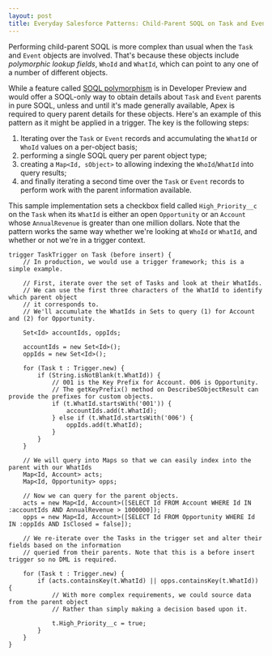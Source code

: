 ```yaml
---
layout: post
title: Everyday Salesforce Patterns: Child-Parent SOQL on Task and Event 
---
```


Performing child-parent SOQL is more complex than usual when the `Task` and `Event` objects are involved. That's because these objects include *polymorphic lookup fields*, `WhoId` and `WhatId`, which can point to any one of a number of different objects.

While a feature called [SOQL polymorphism](https://developer.salesforce.com/docs/atlas.en-us.soql_sosl.meta/soql_sosl/sforce_api_calls_soql_relationships_and_polymorph_keys.htm) is in Developer Preview and would offer a SOQL-only way to obtain details about `Task` and `Event` parents in pure SOQL, unless and until it's made generally available, Apex is required to query parent details for these objects. Here's an example of this pattern as it might be applied in a trigger. The key is the following steps:

 1. Iterating over the `Task` or `Event` records and accumulating the `WhatId` or `WhoId` values on a per-object basis;
 1. performing a single SOQL query per parent object type;
 1. creating a `Map<Id, sObject>` to allowing indexing the `WhoId`/`WhatId` into query results;
 1. and finally iterating a second time over the `Task` or `Event` records to perform work with the parent information available.

This sample implementation sets a checkbox field called `High_Priority__c` on the `Task` when its `WhatId` is either an open `Opportunity` or an `Account` whose `AnnualRevenue` is greater than one million dollars. Note that the pattern works the same way whether we're looking at `WhoId` or `WhatId`, and whether or not we're in a trigger context.

    trigger TaskTrigger on Task (before insert) {
        // In production, we would use a trigger framework; this is a simple example.
        
        // First, iterate over the set of Tasks and look at their WhatIds.
        // We can use the first three characters of the WhatId to identify which parent object
        // it corresponds to. 
        // We'll accumulate the WhatIds in Sets to query (1) for Account and (2) for Opportunity.
        
        Set<Id> accountIds, oppIds;
        
        accountIds = new Set<Id>();
        oppIds = new Set<Id>();
        
        for (Task t : Trigger.new) {
            if (String.isNotBlank(t.WhatId)) {
                // 001 is the Key Prefix for Account. 006 is Opportunity.
                // The getKeyPrefix() method on DescribeSObjectResult can provide the prefixes for custom objects.
                if (t.WhatId.startsWith('001')) {
                    accountIds.add(t.WhatId);
                } else if (t.WhatId.startsWith('006') {
                    oppIds.add(t.WhatId);
                }
            }
        }
        
        // We will query into Maps so that we can easily index into the parent with our WhatIds
        Map<Id, Account> acts;
        Map<Id, Opportunity> opps;
        
        // Now we can query for the parent objects.
        acts = new Map<Id, Account>([SELECT Id FROM Account WHERE Id IN :accountIds AND AnnualRevenue > 1000000]);
        opps = new Map<Id, Account>([SELECT Id FROM Opportunity WHERE Id IN :oppIds AND IsClosed = false]);
        
        // We re-iterate over the Tasks in the trigger set and alter their fields based on the information
        // queried from their parents. Note that this is a before insert trigger so no DML is required.
        
        for (Task t : Trigger.new) {
            if (acts.containsKey(t.WhatId) || opps.containsKey(t.WhatId)) {
                // With more complex requirements, we could source data from the parent object
                // Rather than simply making a decision based upon it.
                
                t.High_Priority__c = true;
            }
        }
    }
